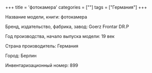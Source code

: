 +++
title = 'фотокамера'
categories = [""]
tags = ["Германия"]
+++

Название модели, книги: фотокамера

Бренд, издательство, фабрика, завод: Goerz Frontar DR.P

Год производства, начало выпуска модели: 19 век

Страна производитель: Германия

Город: Берлин

Инвентаризационный номер: 899

